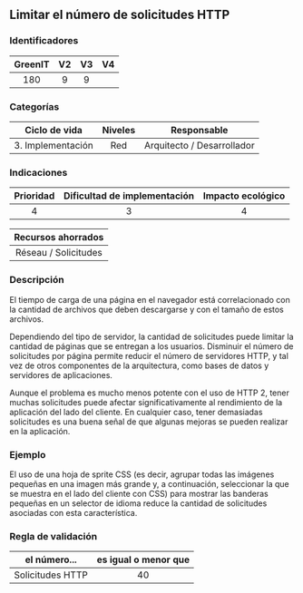## Limitar el número de solicitudes HTTP

### Identificadores

| GreenIT | V2  | V3  | V4  |
|:-------:|:---:|:---:|:---:|
| 180     | 9   | 9   |     |

### Categorías
 
| Ciclo de vida     | Niveles | Responsable                |
|:-----------------:|:-------:|:--------------------------:|
| 3. Implementación | Red     | Arquitecto / Desarrollador |

### Indicaciones

| Prioridad | Dificultad de implementación | Impacto ecológico |
|:---------:|:----------------------------:|:-----------------:|
| 4         | 3                            | 4                 |

| Recursos ahorrados   |
|:--------------------:|
| Réseau / Solicitudes |

### Descripción

El tiempo de carga de una página en el navegador está correlacionado con la cantidad de archivos que deben descargarse y con el tamaño
de estos archivos.

Dependiendo del tipo de servidor, la cantidad de solicitudes puede limitar la cantidad de páginas que se entregan a los usuarios. Disminuir el número de solicitudes por página permite reducir el número de servidores HTTP, y tal vez de otros componentes de la arquitectura, como bases de datos y servidores de aplicaciones.

Aunque el problema es mucho menos potente con el uso de HTTP 2, tener muchas solicitudes puede afectar significativamente al
rendimiento de la aplicación del lado del cliente. En cualquier caso, tener demasiadas solicitudes es una buena señal de que algunas mejoras
se pueden realizar en la aplicación.

### Ejemplo

El uso de una hoja de sprite CSS (es decir, agrupar todas las imágenes pequeñas en una imagen más grande y, a continuación, seleccionar la que se muestra en el lado del cliente con CSS) para mostrar las banderas pequeñas en un selector de idioma reduce la cantidad de solicitudes asociadas con esta característica.

### Regla de validación

| el número...     | es igual o menor que |
|:----------------:|:--------------------:|
| Solicitudes HTTP | 40                   |
